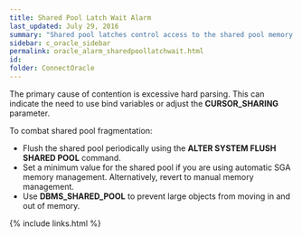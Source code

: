 ```yaml
---
title: ﻿Shared Pool Latch Wait Alarm
last_updated: July 29, 2016
summary: "Shared pool latches control access to the shared pool memory map."
sidebar: c_oracle_sidebar
permalink: oracle_alarm_sharedpoollatchwait.html
id:
folder: ConnectOracle
---
```



The primary cause of contention is excessive hard parsing. This can indicate the need to use bind variables or adjust the **CURSOR_SHARING** parameter.

To combat shared pool fragmentation:

* Flush the shared pool periodically using the **ALTER SYSTEM FLUSH SHARED POOL** command.
* Set a minimum value for the shared pool if you are using automatic SGA memory management. Alternatively, revert to manual memory management.
* Use **DBMS_SHARED_POOL** to prevent large objects from moving in and out of memory.





{% include links.html %}
